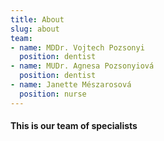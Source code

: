 ```yaml
---
title: About
slug: about
team:
- name: MDDr. Vojtech Pozsonyi
  position: dentist
- name: MUDr. Agnesa Pozsonyiová
  position: dentist
- name: Janette Mészarosová
  position: nurse
---
```

#### This is our team of specialists
